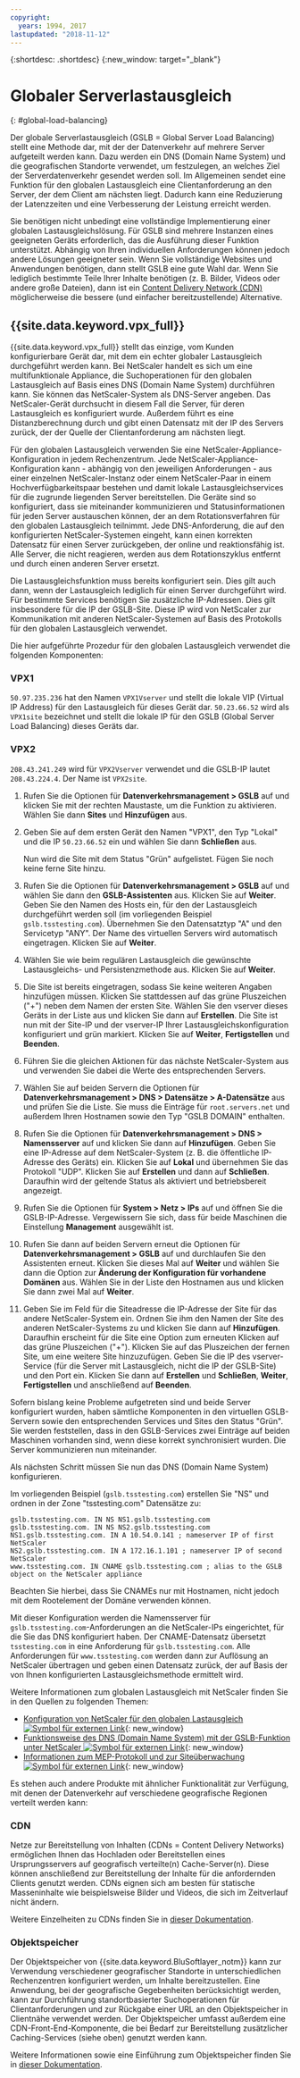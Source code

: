```yaml
---
copyright:
  years: 1994, 2017
lastupdated: "2018-11-12"
---
```


{:shortdesc: .shortdesc}
{:new_window: target="_blank"}

# Globaler Serverlastausgleich
{: #global-load-balancing}

Der globale Serverlastausgleich (GSLB = Global Server Load Balancing) stellt eine Methode dar, mit der der Datenverkehr auf mehrere Server aufgeteilt werden kann. Dazu werden ein DNS (Domain Name System) und die geografischen Standorte verwendet, um festzulegen, an welches Ziel der Serverdatenverkehr gesendet werden soll. Im Allgemeinen sendet eine Funktion für den globalen Lastausgleich eine Clientanforderung an den Server, der dem Client am nächsten liegt. Dadurch kann eine Reduzierung der Latenzzeiten und eine Verbesserung der Leistung erreicht werden.

Sie benötigen nicht unbedingt eine vollständige Implementierung einer globalen Lastausgleichslösung. Für GSLB sind mehrere Instanzen eines geeigneten Geräts erforderlich, das die Ausführung dieser Funktion unterstützt. Abhängig von Ihren individuellen Anforderungen können jedoch andere Lösungen geeigneter sein. Wenn Sie vollständige Websites und Anwendungen benötigen, dann stellt GSLB eine gute Wahl dar. Wenn Sie lediglich bestimmte Teile Ihrer Inhalte benötigen (z. B. Bilder, Videos oder andere große Dateien), dann ist ein [Content Delivery Network (CDN)](/docs/infrastructure/CDN?topic=CDN-about-content-delivery-networks-cdn-) möglicherweise die bessere (und einfacher bereitzustellende) Alternative.

## {{site.data.keyword.vpx_full}}

{{site.data.keyword.vpx_full}} stellt das einzige, vom Kunden konfigurierbare Gerät dar, mit dem ein echter globaler Lastausgleich durchgeführt werden kann. Bei NetScaler handelt es sich um eine multifunktionale Appliance, die Suchoperationen für den globalen Lastausgleich auf Basis eines DNS (Domain Name System) durchführen kann. Sie können das NetScaler-System als DNS-Server angeben. Das NetScaler-Gerät durchsucht in diesem Fall die Server, für deren Lastausgleich es konfiguriert wurde. Außerdem führt es eine Distanzberechnung durch und gibt einen Datensatz mit der IP des Servers zurück, der der Quelle der Clientanforderung am nächsten liegt.

Für den globalen Lastausgleich verwenden Sie eine NetScaler-Appliance-Konfiguration in jedem Rechenzentrum. Jede NetScaler-Appliance-Konfiguration kann - abhängig von den jeweiligen Anforderungen - aus einer einzelnen NetScaler-Instanz oder einem NetScaler-Paar in einem Hochverfügbarkeitspaar bestehen und damit lokale Lastausgleichservices für die zugrunde liegenden Server bereitstellen. Die Geräte sind so konfiguriert, dass sie miteinander kommunizieren und Statusinformationen für jeden Server austauschen können, der an dem Rotationsverfahren für den globalen Lastausgleich teilnimmt. Jede DNS-Anforderung, die auf den konfigurierten NetScaler-Systemen eingeht, kann einen korrekten Datensatz für einen Server zurückgeben, der online und reaktionsfähig ist. Alle Server, die nicht reagieren, werden aus dem Rotationszyklus entfernt und durch einen anderen Server ersetzt.

Die Lastausgleichsfunktion muss bereits konfiguriert sein. Dies gilt auch dann, wenn der Lastausgleich lediglich für einen Server durchgeführt wird. Für bestimmte Services benötigen Sie zusätzliche IP-Adressen. Dies gilt insbesondere für die IP der GSLB-Site. Diese IP wird von NetScaler zur Kommunikation mit anderen NetScaler-Systemen auf Basis des Protokolls für den globalen Lastausgleich verwendet. 

Die hier aufgeführte Prozedur für den globalen Lastausgleich verwendet die folgenden Komponenten:

### VPX1

`50.97.235.236` hat den Namen `VPX1Vserver` und stellt die lokale VIP (Virtual IP Address) für den Lastausgleich für dieses Gerät dar. `50.23.66.52` wird als `VPX1site` bezeichnet und stellt die lokale IP für den GSLB (Global Server Load Balancing) dieses Geräts dar.

### VPX2
`208.43.241.249` wird für `VPX2Vserver` verwendet und die GSLB-IP lautet `208.43.224.4`. Der Name ist `VPX2site`.

1. Rufen Sie die Optionen für **Datenverkehrsmanagement > GSLB** auf und klicken Sie mit der rechten Maustaste, um die Funktion zu aktivieren. Wählen Sie dann **Sites** und **Hinzufügen** aus.

2. Geben Sie auf dem ersten Gerät den Namen "VPX1", den Typ "Lokal" und die IP `50.23.66.52` ein und wählen Sie dann **Schließen** aus. 

	Nun wird die Site mit dem Status "Grün" aufgelistet. Fügen Sie noch keine ferne Site hinzu.

3. Rufen Sie die Optionen für **Datenverkehrsmanagement > GSLB** auf und wählen Sie dann den **GSLB-Assistenten** aus. Klicken Sie auf **Weiter**. Geben Sie den Namen des Hosts ein, für den der Lastausgleich durchgeführt werden soll (im vorliegenden Beispiel `gslb.tsstesting.com`). Übernehmen Sie den Datensatztyp "A" und den Servicetyp "ANY". Der Name des virtuellen Servers wird automatisch eingetragen. Klicken Sie auf **Weiter**.

4. Wählen Sie wie beim regulären Lastausgleich die gewünschte Lastausgleichs- und Persistenzmethode aus. Klicken Sie auf **Weiter**.

5. Die Site ist bereits eingetragen, sodass Sie keine weiteren Angaben hinzufügen müssen. Klicken Sie stattdessen auf das grüne Pluszeichen ("+") neben dem Namen der ersten Site. Wählen Sie den vserver dieses Geräts in der Liste aus und klicken Sie dann auf **Erstellen**. Die Site ist nun mit der Site-IP und der vserver-IP Ihrer Lastausgleichskonfiguration konfiguriert und grün markiert. Klicken Sie auf **Weiter**, **Fertigstellen** und **Beenden**.

6. Führen Sie die gleichen Aktionen für das nächste NetScaler-System aus und verwenden Sie dabei die Werte des entsprechenden Servers.

7. Wählen Sie auf beiden Servern die Optionen für **Datenverkehrsmanagement > DNS > Datensätze > A-Datensätze** aus und prüfen Sie die Liste. Sie muss die Einträge für `root.servers.net` und außerdem Ihren Hostnamen sowie den Typ "GSLB DOMAIN" enthalten. 

8. Rufen Sie die Optionen für **Datenverkehrsmanagement > DNS > Namensserver** auf und klicken Sie dann auf **Hinzufügen**. Geben Sie eine IP-Adresse auf dem NetScaler-System (z. B. die öffentliche IP-Adresse des Geräts) ein. Klicken Sie auf **Lokal** und übernehmen Sie das Protokoll "UDP". Klicken Sie auf **Erstellen** und dann auf **Schließen**. Daraufhin wird der geltende Status als aktiviert und betriebsbereit angezeigt.

9. Rufen Sie die Optionen für **System > Netz > IPs** auf und öffnen Sie die GSLB-IP-Adresse. Vergewissern Sie sich, dass für beide Maschinen die Einstellung **Management** ausgewählt ist.

10. Rufen Sie dann auf beiden Servern erneut die Optionen für **Datenverkehrsmanagement > GSLB** auf und durchlaufen Sie den Assistenten erneut. Klicken Sie dieses Mal auf **Weiter** und wählen Sie dann die Option zur **Änderung der Konfiguration für vorhandene Domänen** aus. Wählen Sie in der Liste den Hostnamen aus und klicken Sie dann zwei Mal auf **Weiter**. 

11. Geben Sie im Feld für die Siteadresse die IP-Adresse der Site für das andere NetScaler-System ein. Ordnen Sie ihm den Namen der Site des anderen NetScaler-Systems zu und klicken Sie dann auf **Hinzufügen**. Daraufhin erscheint für die Site eine Option zum erneuten Klicken auf das grüne Pluszeichen ("+"). Klicken Sie auf das Pluszeichen der fernen Site, um eine weitere Site hinzuzufügen. Geben Sie die IP des vserver-Service (für die Server mit Lastausgleich, nicht die IP der GSLB-Site) und den Port ein. Klicken Sie dann auf **Erstellen** und **Schließen**, **Weiter**, **Fertigstellen** und anschließend auf **Beenden**.

Sofern bislang keine Probleme aufgetreten sind und beide Server konfiguriert wurden, haben sämtliche Komponenten in den virtuellen GSLB-Servern sowie den entsprechenden Services und Sites den Status "Grün". Sie werden feststellen, dass in den GSLB-Services zwei Einträge auf beiden Maschinen vorhanden sind, wenn diese korrekt synchronisiert wurden. Die Server kommunizieren nun miteinander.

Als nächsten Schritt müssen Sie nun das DNS (Domain Name System) konfigurieren.

Im vorliegenden Beispiel (`gslb.tsstesting.com`) erstellen Sie "NS" und ordnen in der Zone "tsstesting.com" Datensätze zu:

    gslb.tsstesting.com. IN NS NS1.gslb.tsstesting.com
    gslb.tsstesting.com. IN NS NS2.gslb.tsstesting.com
    NS1.gslb.tsstesting.com. IN A 10.54.0.141 ; nameserver IP of first NetScaler
    NS2.gslb.tsstesting.com. IN A 172.16.1.101 ; nameserver IP of second NetScaler
    www.tsstesting.com. IN CNAME gslb.tsstesting.com ; alias to the GSLB object on the NetScaler appliance

Beachten Sie hierbei, dass Sie CNAMEs nur mit Hostnamen, nicht jedoch mit dem Rootelement der Domäne verwenden können.

Mit dieser Konfiguration werden die Namensserver für `gslb.tsstesting.com`-Anforderungen an die NetScaler-IPs eingerichtet, für die Sie das DNS konfiguriert haben. Der CNAME-Datensatz übersetzt `tsstesting.com` in eine Anforderung für `gslb.tsstesting.com`. Alle Anforderungen für `www.tsstesting.com` werden dann zur Auflösung an NetScaler übertragen und geben einen Datensatz zurück, der auf Basis der von Ihnen konfigurierten Lastausgleichsmethode ermittelt wird.

Weitere Informationen zum globalen Lastausgleich mit NetScaler finden Sie in den Quellen zu folgenden Themen:
* [Konfiguration von NetScaler für den globalen Lastausgleich ![Symbol für externen Link](../../icons/launch-glyph.svg "Symbol für externen Link")](http://support.citrix.com/article/CTX110348){: new_window}
* [Funktionsweise des DNS (Domain Name System) mit der GSLB-Funktion unter NetScaler ![Symbol für externen Link](../../icons/launch-glyph.svg "Symbol für externen Link")](https://support.citrix.com/article/CTX122619){: new_window}
* [Informationen zum MEP-Protokoll und zur Siteüberwachung ![Symbol für externen Link](../../icons/launch-glyph.svg "Symbol für externen Link")](http://support.citrix.com/article/CTX111081){: new_window}

Es stehen auch andere Produkte mit ähnlicher Funktionalität zur Verfügung, mit denen der Datenverkehr auf verschiedene geografische Regionen verteilt werden kann:

### CDN

Netze zur Bereitstellung von Inhalten (CDNs = Content Delivery Networks) ermöglichen Ihnen das Hochladen oder Bereitstellen eines Ursprungsservers auf geografisch verteilte(n) Cache-Server(n). Diese können anschließend zur Bereitstellung der Inhalte für die anfordernden Clients genutzt werden. CDNs eignen sich am besten für statische Masseninhalte wie beispielsweise Bilder und Videos, die sich im Zeitverlauf nicht ändern.

Weitere Einzelheiten zu CDNs finden Sie in [dieser Dokumentation](/docs/infrastructure/CDN?topic=CDN-getting-started).

### Objektspeicher

Der Objektspeicher von {{site.data.keyword.BluSoftlayer_notm}} kann zur Verwendung verschiedener geografischer Standorte in unterschiedlichen Rechenzentren konfiguriert werden, um Inhalte bereitzustellen. Eine Anwendung, bei der geografische Gegebenheiten berücksichtigt werden, kann zur Durchführung standortbasierter Suchoperationen für Clientanforderungen und zur Rückgabe einer URL an den Objektspeicher in Clientnähe verwendet werden. Der Objektspeicher umfasst außerdem eine CDN-Front-End-Komponente, die bei Bedarf zur Bereitstellung zusätzlicher Caching-Services (siehe oben) genutzt werden kann.

Weitere Informationen sowie eine Einführung zum Objektspeicher finden Sie in [dieser Dokumentation](/docs/services/cloud-object-storage/basics?topic=cloud-object-storage-about-ibm-cloud-object-storage). 

